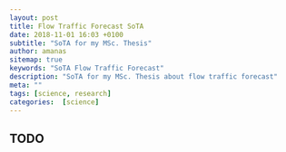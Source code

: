 ```yaml
---
layout: post
title: Flow Traffic Forecast SoTA
date: 2018-11-01 16:03 +0100
subtitle: "SoTA for my MSc. Thesis"
author: amanas
sitemap: true
keywords: "SoTA Flow Traffic Forecast"
description: "SoTA for my MSc. Thesis about flow traffic forecast"
meta: ""
tags: [science, research]
categories:  [science]
---
```


TODO
----
